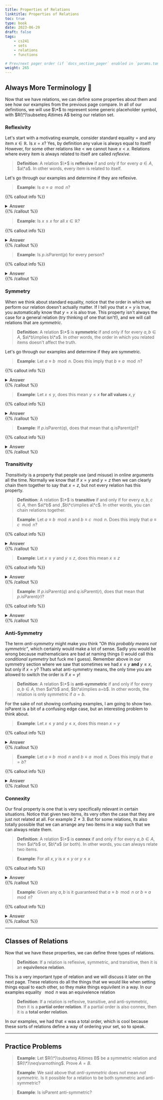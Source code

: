 ```yaml
---
title: Properties of Relations
linktitle: Properties of Relations
toc: true
type: book
date: 2023-06-29
draft: false
tags:
    - cs241
    - sets
    - relations
    - functions

# Prev/next pager order (if `docs_section_pager` enabled in `params.toml`)
weight: 265
---
```


## Always More Terminology 📖

Now that we have relations, we can define some properties about them and see how our examples from the previous page compare. In all of our definitions, we will use $\*$ to represent some generic placeholder symbol, with $R(\*)\subseteq A\times A$ being our relation set.

### Reflexivity

Let's start with a motivating example, consider standard equality $=$ and any item $x\in\mathbb{R}$. Is $x=x$? Yes, by definition any value is always equal to itself! However, for some other relations like $<$ we cannot have $x<x$. Relations where every item is always related to itself are called *reflexive*.

> **Definition**: A relation $\*$ is **reflexive** if and only if for every $a\in A$, $a\*a$. In other words, every item is related to itself.

Let's go through our examples and determine if they are reflexive.

> **Example**: Is $a\equiv a \mod n$?

{{% callout info %}}
<details>
<summary>Answer</summary>
Yes, because the remainder of $a$ divided by $n$ will be the same on both sides of the equality
</details>
{{% /callout %}}

> **Example**: Is $x\leq x$ for all $x\in\mathbb{R}$?

{{% callout info %}}
<details>
<summary>Answer</summary>
Yes, because $x=x$ so $x\leq x$ by definition.
</details>
{{% /callout %}}

> **Example**: Is $p$.isParent$(p)$ for every person?

{{% callout info %}}
<details>
<summary>Answer</summary>
No, its not possible to be your own parent, so isParent is not reflexive.
</details>
{{% /callout %}}

### Symmetry

When we think about standard equality, notice that the order in which we perform our relation doesn't actually matter. If I tell you that $x=y$ is true, you automatically know that $y=x$ is also true. This property isn't always the case for a general relation (try thinking of one that isn't!), and we will call relations that are *symmetric*.

> **Definition**: A relation $\*$ is **symmetric** if and only if for every $a,b\in A$, $a\*b\implies b\*a$. In other words, the order in which you related items doesn't affect the truth.

Let's go through our examples and determine if they are symmetric.

> **Example**: Let $a\equiv b\mod n$. Does this imply that $b\equiv a\mod n$? 

{{% callout info %}}
<details>
<summary>Answer</summary>
Yes, because the changing the order of $a,b$ does not change the remainders when divided by $n$
</details>
{{% /callout %}}

> **Example**: Let $x\leq y$, does this mean $y\leq x$ **for all values** $x,y$

{{% callout info %}}
<details>
<summary>Answer</summary>
If $x=y$ you can switch their order, however if $x\neq y$ then you can't. For example $2\leq 3$ but $3\not\leq 2$. Therefore, $\leq$ is not symmetric
</details>
{{% /callout %}}

> **Example**: If $p$.isParent$(q)$, does that mean that $q$.isParent$(p)$?

{{% callout info %}}
<details>
<summary>Answer</summary>
No, your child cannot also be your parent in any case, this relation is not symmetric.
</details>
{{% /callout %}}

### Transitivity

*Transitivity* is a property that people use (and misuse) in online arguments all the time. Normally we know that if $x=y$ and $y=z$ then we can clearly chain them together to say that $x=z$, but not every relation has this property.

> **Definition**: A relation $\*$ is **transitive** if and only if for every $a,b,c\in A$, then $a\*b$ and ,$b\*c\implies a\*c$. In other words, you can chain relations together.

> **Example**: Let $a\equiv b\mod n$ and $b \equiv c \mod n$. Does this imply that $a\equiv c\mod n$? 

{{% callout info %}}
<details>
<summary>Answer</summary>
Yes, because all three remainders are equal to each other
</details>
{{% /callout %}}

> **Example**: Let $x\leq y$ and $y\leq z$, does this mean $x\leq z$

{{% callout info %}}
<details>
<summary>Answer</summary>
Yes, $x\leq y\leq z$ means $x\leq z$
</details>
{{% /callout %}}

> **Example**: If $p$.isParent$(q)$ and $q$.isParent$(r)$, does that mean that $p$.isParent$(r)$?

{{% callout info %}}
<details>
<summary>Answer</summary>
No, we only need one counter example and my grandfather is not one of my parents. That'd be fucked y'all
</details>
{{% /callout %}}

### Anti-Symmetry

The term *anti-symmetry* might make you think *"Oh this probably means not symmetric"*, which certainly would make a lot of sense. Sadly you would be wrong because mathematicians are bad at naming things (I would call this *conditional symmetry* but fuck me I guess). Remember above in our symmetry section where we saw that sometimes we had $x\leq y$ **and** $y\leq x$, but only if $x=y$? Thats what anti-symmetry means, the only time you are allowed to switch the order is if $x=y$!

> **Definition**: A relation $\*$ is **anti-symmetric** if and only if for every $a,b\in A$, then $a\*b$ and, $b\*a\implies a=b$. In other words, the relation is only symmetric if $a=b$.

For the sake of not showing confusing examples, I am going to show two. isParent is a bit of a confusing edge case, but an interesting problem to think about.

> **Example**: Let $x\leq y$ and $y\leq x$, does this mean $x=y$

{{% callout info %}}
<details>
<summary>Answer</summary>
Yes, that is the only way we can have both conditions be satisfied, so $\leq$ is anti-symmetric.
</details>
{{% /callout %}}

> **Example**: Let $a\equiv b\mod n$ and $b \equiv a \mod n$. Does this imply that $a=b$? 

{{% callout info %}}
<details>
<summary>Answer</summary>
No, consider $0,n$. Both of these have remainder $0$ divided by $n$, so $0\equiv n\mod n$ and $n\equiv 0\mod n$ but $n\neq 0$.
</details>
{{% /callout %}}

### Connexity

Our final property is one that is very specifically relevant in certain situations. Notice that given two items, its very often the case that they are just not related at all. For example $2\neq 3$. But for some relations, its also totally possible that we can arrange any two items in a way such that we can always relate them.

> **Definition**: A relation $\*$ is **connex** if and only if for every $a,b\in A$, then $a\*b$ or, $b\*a$ (or both). In other words, you can always relate two items.

> **Example**: For all $x,y$ is $x\leq y$ or $y\leq x$

{{% callout info %}}
<details>
<summary>Answer</summary>
Yes, if the two numbers are equal then the order doesn't matter. If they are not then one is smaller and you can put that one first.
</details>
{{% /callout %}}

> **Example**: Given any $a,b$ is it guaranteed that $a\equiv b\mod n$ or $b\equiv a\mod n$?

{{% callout info %}}
<details>
<summary>Answer</summary>
No, changing the order will not change the remainders, so if they are not related to begin, then the two items are not related, therefore this is not connex.
</details>
{{% /callout %}}


---

## Classes of Relations

Now that we have these properties, we can define three types of relations.

> **Definition**: If a relation is reflexive, symmetric, and transitive, then it is an **equivilence relation**.

This is a very important type of relation and we will discuss it later on the next page. These relations do all the things that we would like when setting things equal to each other, so they make things equivilent in a way. In our examples equality $\mod n$ was an equivelence relation

> **Definition**: If a relation is reflexive, transitive, and anti-symmetric, then it is a **partial order relation**. If a partial order is also connex, then it is a **total order relation**.

In our examples, we had that $\leq$ was a total order, which is cool because these sorts of relations define a way of ordering your set, so to speak.

---

## Practice Problems

> **Example**: Let $R(\*)\subseteq A\times B$ be a symmetric relation and $R(\*)\neq\varnothing$. Prove $A=B$.

> **Example**: We said above that *anti-symmetric* does not mean *not symmetric*. Is it possible for a relation to be both symmetric and anti-symmetric?

> **Example**: Is isParent anti-symmetric?